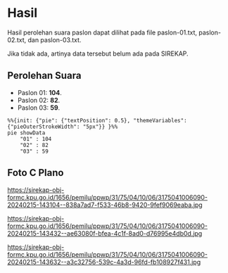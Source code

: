 # Hasil

Hasil perolehan suara paslon dapat dilihat pada file paslon-01.txt, paslon-02.txt, dan paslon-03.txt.

Jika tidak ada, artinya data tersebut belum ada pada SIREKAP.

## Perolehan Suara

 * Paslon 01: **104**.
 * Paslon 02: **82**.
 * Paslon 03: **59**.

```mermaid
%%{init: {"pie": {"textPosition": 0.5}, "themeVariables": {"pieOuterStrokeWidth": "5px"}} }%%
pie showData
    "01" : 104
    "02" : 82
    "03" : 59
```
## Foto C Plano

https://sirekap-obj-formc.kpu.go.id/1656/pemilu/ppwp/31/75/04/10/06/3175041006090-20240215-143104--838a7ad7-f533-46b8-9420-9fef9069eaba.jpg

https://sirekap-obj-formc.kpu.go.id/1656/pemilu/ppwp/31/75/04/10/06/3175041006090-20240215-143432--ae63080f-bfea-4c1f-8ad0-d76995e4db0d.jpg

https://sirekap-obj-formc.kpu.go.id/1656/pemilu/ppwp/31/75/04/10/06/3175041006090-20240215-143632--a3c32756-539c-4a3d-96fd-fb108927f431.jpg
